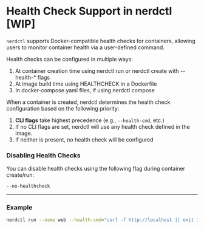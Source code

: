 # Health Check Support in nerdctl [WIP]

`nerdctl` supports Docker-compatible health checks for containers, allowing users to monitor container health via a user-defined command.

Health checks can be configured in multiple ways:

1. At container creation time using nerdctl run or nerdctl create with --health-* flags
2. At image build time using HEALTHCHECK in a Dockerfile
3. In docker-compose.yaml files, if using nerdctl compose

When a container is created, nerdctl determines the health check configuration based on the following priority:

1. **CLI flags** take highest precedence (e.g., `--health-cmd`, etc.)
2. If no CLI flags are set, nerdctl will use any health check defined in the image.
3. If neither is present, no health check will be configured

### Disabling Health Checks

You can disable health checks using the following flag during container create/run:

```bash
--no-healthcheck
```
---

### Example

```bash
nerdctl run --name web --health-cmd="curl -f http://localhost || exit 1" --health-interval=30s --health-timeout=5s --health-retries=3 nginx
```
